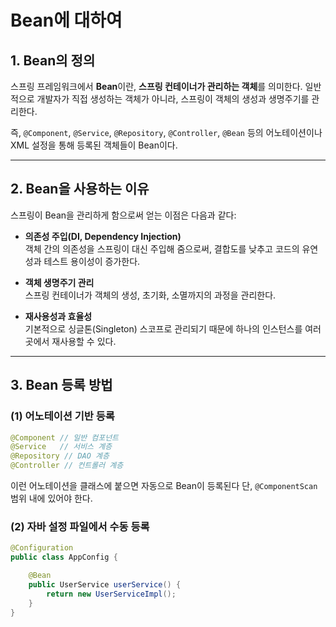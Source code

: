 # Bean에 대하여

## 1. Bean의 정의

스프링 프레임워크에서 **Bean**이란, **스프링 컨테이너가 관리하는 객체**를 의미한다. 일반적으로 개발자가 직접 생성하는 객체가 아니라, 스프링이 객체의 생성과 생명주기를 관리한다.

즉, `@Component`, `@Service`, `@Repository`, `@Controller`, `@Bean` 등의 어노테이션이나 XML 설정을 통해 등록된 객체들이 Bean이다.

---

## 2. Bean을 사용하는 이유

스프링이 Bean을 관리하게 함으로써 얻는 이점은 다음과 같다:

- **의존성 주입(DI, Dependency Injection)**  
  객체 간의 의존성을 스프링이 대신 주입해 줌으로써, 결합도를 낮추고 코드의 유연성과 테스트 용이성이 증가한다.

- **객체 생명주기 관리**  
  스프링 컨테이너가 객체의 생성, 초기화, 소멸까지의 과정을 관리한다.

- **재사용성과 효율성**  
  기본적으로 싱글톤(Singleton) 스코프로 관리되기 때문에 하나의 인스턴스를 여러 곳에서 재사용할 수 있다.

---

## 3. Bean 등록 방법

### (1) 어노테이션 기반 등록

```java
@Component // 일반 컴포넌트
@Service   // 서비스 계층
@Repository // DAO 계층
@Controller // 컨트롤러 계층
```

이런 어노테이션을 클래스에 붙으면 자동으로 Bean이 등록된다 단, `@ComponentScan` 범위 내에 있어야 한다.

### (2) 자바 설정 파일에서 수동 등록 

```java
@Configuration
public class AppConfig {

    @Bean
    public UserService userService() {
        return new UserServiceImpl();
    }
}
```
